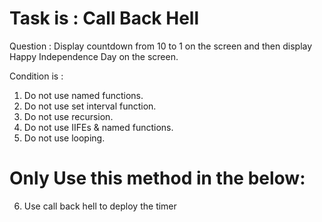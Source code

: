 # Task is : Call Back Hell 

Question : Display countdown from 10 to 1 on the screen and then display Happy Independence Day on the screen.

Condition is :
1. Do not use named functions.
2. Do not use set interval function.
3. Do not use recursion.
4. Do not use IIFEs & named functions.
5. Do not use looping.
# Only Use this method in the below:
6. Use call back hell to deploy the timer